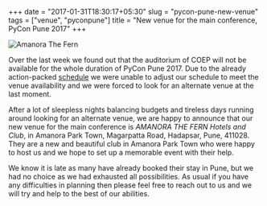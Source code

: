 +++
date = "2017-01-31T18:30:17+05:30"
slug = "pycon-pune-new-venue"
tags = ["venue", "pyconpune"]
title = "New venue for the main conference, PyCon Pune 2017"
+++

![Amanora The Fern](/images/amanora.jpg)

Over the last week we found out that the auditorium of COEP will not be
available for the whole duration of PyCon Pune 2017. Due to the already
action-packed [schedule](https://pyconpune.talkfunnel.com/2017/schedule) we were unable to adjust our
schedule to meet the venue availability and we were forced to look for an
alternate venue at the last moment.

After a lot of sleepless nights balancing budgets and tireless days running
around looking for an alternate venue, we are happy to announce that our new
venue for the main conference is *AMANORA THE FERN Hotels and Club*, in Amanora
Park Town, Magarpatta Road, Hadapsar, Pune, 411028. They are a new and
beautiful club in Amanora Park Town who were happy to host us and we hope to
set up a memorable event with their help.

We know it is late as many have already booked their stay in Pune, but we had
no choice as we had exhausted all possibilities. As usual if you have any
difficulties in planning then please feel free to reach out to us and we will
try and help to the best of our abilities.


